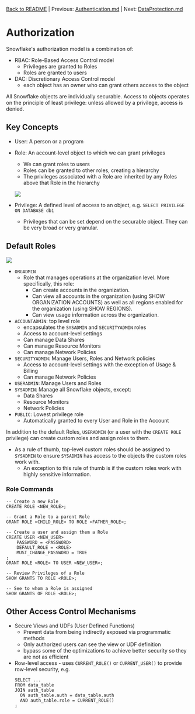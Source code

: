 [Back to README](../README.md) | Previous: [Authentication.md](Authentication.md) | Next: [DataProtection.md](DataProtection.md)

# Authorization #

Snowflake's authorization model is a combination of:
* RBAC: Role-Based Access Control model
  * Privileges are granted to Roles
  * Roles are granted to users
* DAC: Discretionary Access Control model
  * each object has an owner who can grant others access to the object

All Snowflake objects are individually securable. Access to objects operates on the principle of least privilege: unless allowed by a privilege, access is denied.

## Key Concepts ##
* User: A person or a program
* Role: An account-level object to which we can grant privileges
  * We can grant roles to users
  * Roles can be granted to other roles, creating a hierarchy
  * The privileges associated with a Role are inherited by any Roles above that Role in the hierarchy
  
  ![](../images/PrivilegeInheritance.png)
* Privilege: A defined level of access to an object, e.g. `SELECT PRIVILEGE ON DATABASE db1`
  * Privileges that can be set depend on the securable object. They can be very broad or very granular.

## Default Roles ##

![](../images/SystemRoleHierarchy.png)
* `ORGADMIN`
  * Role that manages operations at the organization level. More specifically, this role:
    * Can create accounts in the organization.
    * Can view all accounts in the organization (using SHOW ORGANIZATION ACCOUNTS) as well as all regions enabled for the organization (using SHOW REGIONS).
    * Can view usage information across the organization.
* `ACCOUNTADMIN`: top level role
  * encapsulates the `SYSADMIN` and `SECURITYADMIN` roles
  * Access to account-level settings
  * Can manage Data Shares
  * Can manage Resource Monitors
  * Can manage Network Policies
* `SECURITYADMIN`: Manage Users, Roles and Network policies
  * Access to account-level settings with the exception of Usage & Billing
  * Can manage Network Policies
* `USERADMIN`: Manage Users and Roles
* `SYSADMIN`: Manage all Snowflake objects, except:
  * Data Shares
  * Resource Monitors
  * Network Policies
* `PUBLIC`: Lowest privilege role
  * Automatically granted to every User and Role in the Account

In addition to the default Roles, `USERADMIN` (or a user with the `CREATE ROLE` privilege) can create custom roles and assign roles to them. 
* As a rule of thumb, top-level custom roles should be assigned to `SYSADMIN` to ensure `SYSADMIN` has access to the objects the custom roles work with.
  * An exception to this rule of thumb is if the custom roles work with highly sensitive information.

### Role Commands ###
```
-- Create a new Role
CREATE ROLE <NEW_ROLE>;

-- Grant a Role to a parent Role
GRANT ROLE <CHILD_ROLE> TO ROLE <FATHER_ROLE>;

-- Create a user and assign them a Role
CREATE USER <NEW_USER>
    PASSWORD = <PASSWORD> 
    DEFAULT_ROLE = <ROLE>
    MUST_CHANGE_PASSWORD = TRUE
;
GRANT ROLE <ROLE> TO USER <NEW_USER>;

-- Review Privileges of a Role
SHOW GRANTS TO ROLE <ROLE>;

-- See to whom a Role is assigned
SHOW GRANTS OF ROLE <ROLE>;
```

## Other Access Control Mechanisms ##
* Secure Views and UDFs (User Defined Functions)
  * Prevent data from being indirectly exposed via programmatic methods
  * Only authorized users can see the view or UDF definition
  * bypass some of the optimizations to achieve better security so they are not as efficient
* Row-level access - uses `CURRENT_ROLE()` or `CURRENT_USER()` to provide row-level security, e.g.
  ```
  SELECT ...
  FROM data_table
  JOIN auth_table
    ON auth_table.auth = data_table.auth
    AND auth_table.role = CURRENT_ROLE()
  ;
  ```
